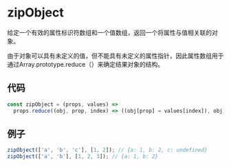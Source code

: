 # zipObject

给定一个有效的属性标识符数组和一个值数组，返回一个将属性与值相关联的对象。

由于对象可以具有未定义的值，但不能具有未定义的属性指针，因此属性数组用于通过Array.prototype.reduce（）来确定结果对象的结构。

## 代码

```js
const zipObject = (props, values) =>
  props.reduce((obj, prop, index) => ((obj[prop] = values[index]), obj), {});
```

## 例子

```js
zipObject(['a', 'b', 'c'], [1, 2]); // {a: 1, b: 2, c: undefined}
zipObject(['a', 'b'], [1, 2, 3]); // {a: 1, b: 2}
```
